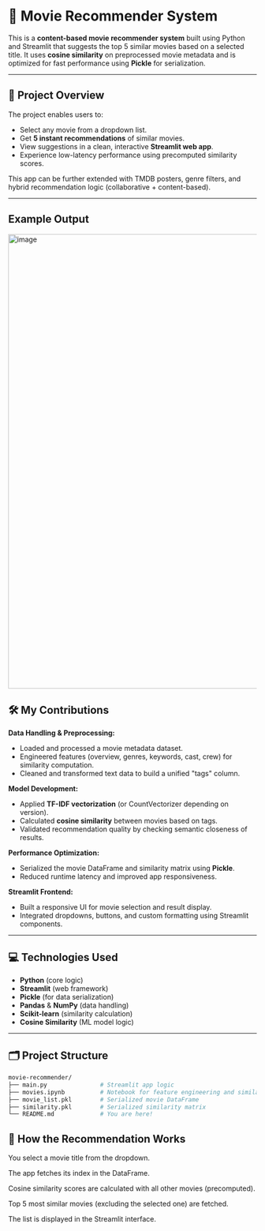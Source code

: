 
# 🎥 Movie Recommender System

This is a **content-based movie recommender system** built using Python and Streamlit that suggests the top 5 similar movies based on a selected title. It uses **cosine similarity** on preprocessed movie metadata and is optimized for fast performance using **Pickle** for serialization.


---

## 🔎 Project Overview

The project enables users to:

- Select any movie from a dropdown list.
- Get **5 instant recommendations** of similar movies.
- View suggestions in a clean, interactive **Streamlit web app**.
- Experience low-latency performance using precomputed similarity scores.

This app can be further extended with TMDB posters, genre filters, and hybrid recommendation logic (collaborative + content-based).

---

## Example Output
<img width="1912" height="921" alt="image" src="https://github.com/user-attachments/assets/df3fad67-15d0-402a-adad-acfb4f8c4cef" />

## 🛠️ My Contributions

 **Data Handling & Preprocessing:**
- Loaded and processed a movie metadata dataset.
- Engineered features (overview, genres, keywords, cast, crew) for similarity computation.
- Cleaned and transformed text data to build a unified "tags" column.

 **Model Development:**
- Applied **TF-IDF vectorization** (or CountVectorizer depending on version).
- Calculated **cosine similarity** between movies based on tags.
- Validated recommendation quality by checking semantic closeness of results.

 **Performance Optimization:**
- Serialized the movie DataFrame and similarity matrix using **Pickle**.
- Reduced runtime latency and improved app responsiveness.

 **Streamlit Frontend:**
- Built a responsive UI for movie selection and result display.
- Integrated dropdowns, buttons, and custom formatting using Streamlit components.
---

## 💻 Technologies Used

- **Python** (core logic)
- **Streamlit** (web framework)
- **Pickle** (for data serialization)
- **Pandas** & **NumPy** (data handling)
- **Scikit-learn** (similarity calculation)
- **Cosine Similarity** (ML model logic)

---

## 🗂️ Project Structure

```bash
movie-recommender/
├── main.py               # Streamlit app logic
├── movies.ipynb          # Notebook for feature engineering and similarity matrix creation
├── movie_list.pkl        # Serialized movie DataFrame
├── similarity.pkl        # Serialized similarity matrix
└── README.md             # You are here!
```
## 🧠 How the Recommendation Works
You select a movie title from the dropdown.

The app fetches its index in the DataFrame.

Cosine similarity scores are calculated with all other movies (precomputed).

Top 5 most similar movies (excluding the selected one) are fetched.

The list is displayed in the Streamlit interface.
